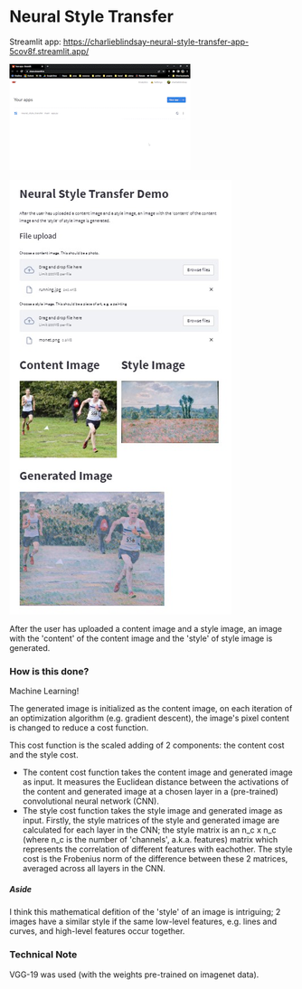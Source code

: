 ﻿# Neural Style Transfer

Streamlit app: https://charlieblindsay-neural-style-transfer-app-5cov8f.streamlit.app/

![](https://github.com/charlieblindsay/neural_style_transfer/blob/main/screen_recording.gif)

![alt text](nst_app.jpg)

After the user has uploaded a content image and a style image, an image with the 'content' of the content image and the 'style' of style image is generated.

### How is this done?
Machine Learning!

The generated image is initialized as the content image, on each iteration of an optimization algorithm (e.g. gradient descent), the image's pixel content is changed to reduce a cost function.

This cost function is the scaled adding of 2 components: the content cost and the style cost.
- The content cost function takes the content image and generated image as input. It measures the Euclidean distance between the activations of the content and generated image at a chosen layer in a (pre-trained) convolutional neural network (CNN). 
- The style cost function takes the style image and generated image as input. Firstly, the style matrices of the style and generated image are calculated for each layer in the CNN; the style matrix is an n_c x n_c (where n_c is the number of 'channels', a.k.a. features) matrix which represents the correlation of different features with eachother. The style cost is the Frobenius norm of the difference between these 2 matrices, averaged across all layers in the CNN.

##### Aside
I think this mathematical defition of the 'style' of an image is intriguing; 2 images have a similar style if the same low-level features, e.g. lines and curves, and high-level features occur together.

### Technical Note
VGG-19 was used (with the weights pre-trained on imagenet data).
